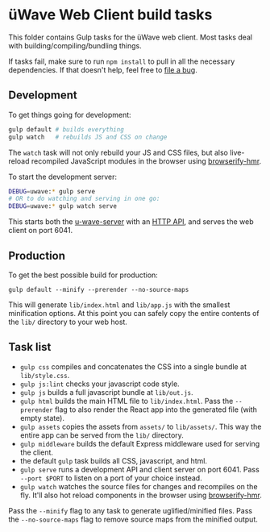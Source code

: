 # üWave Web Client build tasks

This folder contains Gulp tasks for the üWave web client. Most tasks deal with
building/compiling/bundling things.

If tasks fail, make sure to run `npm install` to pull in all the necessary
dependencies. If that doesn't help, feel free to [file a bug](https://github.com/u-wave/u-wave-web/issues).

## Development

To get things going for development:

```bash
gulp default # builds everything
gulp watch   # rebuilds JS and CSS on change
```

The `watch` task will not only rebuild your JS and CSS files, but also
live-reload recompiled JavaScript modules in the browser using
[browserify-hmr](https://github.com/AgentME/browserify-hmr).

To start the development server:

```bash
DEBUG=uwave:* gulp serve
# OR to do watching and serving in one go:
DEBUG=uwave:* gulp watch serve
```

This starts both the [u-wave-server](https://github.com/u-wave/u-wave-server)
with an [HTTP API](https://github.com/u-wave/u-wave-api-v1), and serves the web
client on port 6041.

## Production

To get the best possible build for production:

```
gulp default --minify --prerender --no-source-maps
```

This will generate `lib/index.html` and `lib/app.js` with the smallest
minification options. At this point you can safely copy the entire contents of
the `lib/` directory to your web host.

## Task list

 * `gulp css` compiles and concatenates the CSS into a single bundle at
   `lib/style.css`.
 * `gulp js:lint` checks your javascript code style.
 * `gulp js` builds a full javascript bundle at `lib/out.js`.
 * `gulp html` builds the main HTML file to `lib/index.html`. Pass the
   `--prerender` flag to also render the React app into the generated file (with
   empty state).
 * `gulp assets` copies the assets from `assets/` to `lib/assets/`. This way the
   entire app can be served from the `lib/` directory.
 * `gulp middleware` builds the default Express middleware used for serving the
   client.
 * the default `gulp` task builds all CSS, javascript, and html.
 * `gulp serve` runs a development API and client server on port 6041. Pass
   `--port $PORT` to listen on a port of your choice instead.
 * `gulp watch` watches the source files for changes and recompiles on the fly.
   It'll also hot reload components in the browser using [browserify-hmr](https://github.com/AgentME/browserify-hmr).

Pass the `--minify` flag to any task to generate uglified/minified files. Pass
the `--no-source-maps` flag to remove source maps from the minified output.
